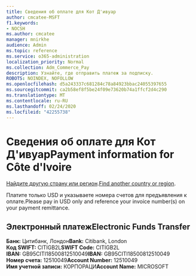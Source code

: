 ```yaml
---
title: Сведения об оплате для Кот Д'ивуар
author: cmcatee-MSFT
f1.keywords:
- NOCSH
ms.author: cmcatee
manager: mnirkhe
audience: Admin
ms.topic: reference
ms.service: o365-administration
localization_priority: Normal
ms.collection: Adm_Commerce_Pay
description: Узнайте, где отправить платеж за подписку.
ROBOTS: NOINDEX, NOFOLLOW
ms.openlocfilehash: d5a243337c681284c78a84923bbac24055397655
ms.sourcegitcommit: ca2b58ef8f5be24f09e73620b74a1ffcf2d4c290
ms.translationtype: MT
ms.contentlocale: ru-RU
ms.lasthandoff: 02/24/2020
ms.locfileid: "42255738"
---
```

# <a name="payment-information-for-cte-divoire"></a><span data-ttu-id="b282c-103">Сведения об оплате для Кот Д'ивуар</span><span class="sxs-lookup"><span data-stu-id="b282c-103">Payment information for Côte d'Ivoire</span></span>

<span data-ttu-id="b282c-104">[Найдите другую страну или регион](../billing-and-payments/pay-for-your-subscription.md).</span><span class="sxs-lookup"><span data-stu-id="b282c-104">[Find another country or region](../billing-and-payments/pay-for-your-subscription.md).</span></span>

<span data-ttu-id="b282c-105">Платите только USD и указываете номера счетов для предъявления к оплате.</span><span class="sxs-lookup"><span data-stu-id="b282c-105">Please pay in USD only and reference your invoice number(s) on your payment remittance.</span></span>

## <a name="electronic-funds-transfer"></a><span data-ttu-id="b282c-106">Электронный платеж</span><span class="sxs-lookup"><span data-stu-id="b282c-106">Electronic Funds Transfer</span></span>

<span data-ttu-id="b282c-107">**Банк:** Цитибанк, Лондон</span><span class="sxs-lookup"><span data-stu-id="b282c-107">**Bank:** Citibank, London</span></span>  
<span data-ttu-id="b282c-108">**Код SWIFT:** CITIGB2L</span><span class="sxs-lookup"><span data-stu-id="b282c-108">**SWIFT Code:** CITIGB2L</span></span>  
<span data-ttu-id="b282c-109">**IBAN:** GB95CITI18500812510049</span><span class="sxs-lookup"><span data-stu-id="b282c-109">**IBAN:** GB95CITI18500812510049</span></span>  
<span data-ttu-id="b282c-110">**Номер счета:** 12510049</span><span class="sxs-lookup"><span data-stu-id="b282c-110">**Account Number:** 12510049</span></span>  
<span data-ttu-id="b282c-111">**Имя учетной записи:** КОРПОРАЦИ</span><span class="sxs-lookup"><span data-stu-id="b282c-111">**Account Name:** MICROSOFT</span></span>  